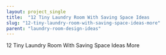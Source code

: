 ```yaml
---
layout: project_single
title:  "12 Tiny Laundry Room With Saving Space Ideas                                                                                                                                                                                 More"
slug: "12-tiny-laundry-room-with-saving-space-ideas-more"
parent: "laundry-room-design-ideas"
---
```

12 Tiny Laundry Room With Saving Space Ideas                                                                                                                                                                                 More